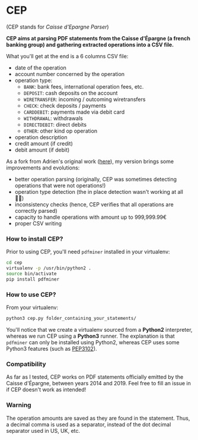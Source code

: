 # CEP
(CEP stands for *Caisse d'Epargne Parser*)

**CEP aims at parsing PDF statements from the Caisse d'Épargne (a french banking group) and gathering extracted operations into a CSV file.**

What you'll get at the end is a 6 columns CSV file:
- date of the operation
- account number concerned by the operation
- operation type:
    - `BANK`: bank fees, international operation fees, etc.
    - `DEPOSIT`: cash deposits on the account
    - `WIRETRANSFER`: incoming / outcoming wiretransfers
    - `CHECK`: check deposits / payments
    - `CARDDEBIT`: payments made via debit card
    - `WITHDRAWAL`: withdrawals
    - `DIRECTDEBIT`: direct debits
    - `OTHER`: other kind op operation
- operation description
- credit amount (if credit)
- debit amount (if debit)

As a fork from Adrien's original work ([here](https://github.com/zarov/cep)), my version brings some improvements and evolutions:
- better operation parsing (originally, CEP was sometimes detecting operations that were not operations!)
- operation type detection (the in place detection wasn't working at all 🤷‍♂️)
- inconsistency checks (hence, CEP verifies that all operations are correctly parsed)
- capacity to handle operations with amount up to 999,999.99€
- proper CSV writing


### How to install CEP?
Prior to using CEP, you'll need `pdfminer` installed in your virtualenv:
```bash
cd cep
virtualenv -p /usr/bin/python2 .
source bin/activate
pip install pdfminer
```

### How to use CEP?
From your virtualenv:
```bash
python3 cep.py folder_containing_your_statements/
```

You'll notice that we create a virtualenv sourced from a **Python2** interpreter, whereas we run CEP using a **Python3** runner.
The explanation is that `pdfminer` can only be installed using Python2, whereas CEP uses some Python3 features (such as [PEP3102](https://www.python.org/dev/peps/pep-3102/)).


### Compatibility
As far as I tested, CEP works on PDF statements officially emitted by the Caisse d'Épargne, between years 2014 and 2019.
Feel free to fill an issue in if CEP doesn't work as intended!

### Warning
The operation amounts are saved as they are found in the statement. Thus, a decimal comma is used as a separator, instead of the dot decimal separator used in US, UK, etc.
